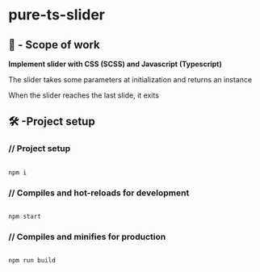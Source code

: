 ﻿# pure-ts-slider

<h2>🧰 - Scope of work</h2>
<p><strong>Implement slider with CSS (SCSS) and Javascript (Typescript)</strong></p>
<p>The slider takes some parameters at initialization and returns an instance</p>
<p>When the slider reaches the last slide, it exits</p>

<h2>🛠 -Project setup</h2>

<h3>// Project setup</h3>
<pre><code>
npm i
</code></pre>

<h3>// Compiles and hot-reloads for development</h3>
<pre><code>
npm start
</code></pre>

<h3>// Compiles and minifies for production</h3>
<pre><code>
npm run build
</code></pre>
